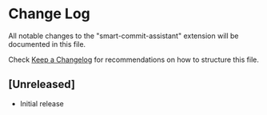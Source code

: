 # Change Log

All notable changes to the "smart-commit-assistant" extension will be documented in this file.

Check [Keep a Changelog](http://keepachangelog.com/) for recommendations on how to structure this file.

## [Unreleased]

- Initial release